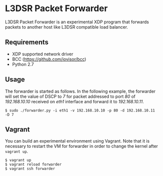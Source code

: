 # L3DSR Packet Forwarder

L3DSR Packet Forwarder is an experimental XDP program that forwards packets to another host like L3DSR compatible load balancer.

## Requirements

- XDP supported network driver
- BCC (https://github.com/iovisor/bcc)
- Python 2.7

## Usage

The forwarder is started as follows. In the following example, the forwarder will set the value of DSCP to *7* for packet addressed to port *80* of *192.168.10.10* received on *eth1* interface and forward it to *192.168.10.11*.

```
$ sudo ./forwarder.py -i eth1 -v 192.168.10.10 -p 80 -d 192.168.10.11 -D 7
```

## Vagrant

You can build an experimental environment using Vagrant. Note that it is necessary to restart the VM for forwarder in order to change the kernel after `vagrant up`.

```
$ vagrant up
$ vagrant reload forwarder
$ vagrant ssh forwarder
```

